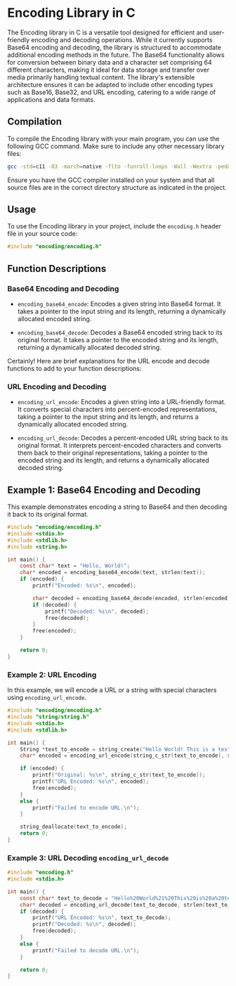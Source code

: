 # Encoding Library in C

The Encoding library in C is a versatile tool designed for efficient and user-friendly encoding and decoding operations. While it currently supports Base64 encoding and decoding, the library is structured to accommodate additional encoding methods in the future. The Base64 functionality allows for conversion between binary data and a character set comprising 64 different characters, making it ideal for data storage and transfer over media primarily handling textual content. The library's extensible architecture ensures it can be adapted to include other encoding types such as Base16, Base32, and URL encoding, catering to a wide range of applications and data formats.

## Compilation

To compile the Encoding library with your main program, you can use the following GCC command. Make sure to include any other necessary library files:

```bash
gcc -std=c11 -O3 -march=native -flto -funroll-loops -Wall -Wextra -pedantic -s -o main main.c encoding/encoding.c
```

Ensure you have the GCC compiler installed on your system and that all source files are in the correct directory structure as indicated in the project.

## Usage

To use the Encoding library in your project, include the `encoding.h` header file in your source code:

```c
#include "encoding/encoding.h"
```

## Function Descriptions

### Base64 Encoding and Decoding
- `encoding_base64_encode`: Encodes a given string into Base64 format. It takes a pointer to the input string and its length, returning a dynamically allocated encoded string.

- `encoding_base64_decode`: Decodes a Base64 encoded string back to its original format. It takes a pointer to the encoded string and its length, returning a dynamically allocated decoded string.

Certainly! Here are brief explanations for the URL encode and decode functions to add to your function descriptions:

### URL Encoding and Decoding
- `encoding_url_encode`: Encodes a given string into a URL-friendly format. It converts special characters into percent-encoded representations, taking a pointer to the input string and its length, and returns a dynamically allocated encoded string.

- `encoding_url_decode`: Decodes a percent-encoded URL string back to its original format. It interprets percent-encoded characters and converts them back to their original representations, taking a pointer to the encoded string and its length, and returns a dynamically allocated decoded string.

## Example 1: Base64 Encoding and Decoding
This example demonstrates encoding a string to Base64 and then decoding it back to its original format.

```c
#include "encoding/encoding.h"
#include <stdio.h>
#include <stdlib.h>
#include <string.h>

int main() {
    const char* text = "Hello, World!";
    char* encoded = encoding_base64_encode(text, strlen(text));
    if (encoded) {
        printf("Encoded: %s\n", encoded);

        char* decoded = encoding_base64_decode(encoded, strlen(encoded));
        if (decoded) {
            printf("Decoded: %s\n", decoded);
            free(decoded);
        }
        free(encoded);
    }

    return 0;
}
```
### Example 2: URL Encoding

In this example, we will encode a URL or a string with special characters using `encoding_url_encode`.

```c
#include "encoding/encoding.h"
#include "string/string.h"
#include <stdio.h>
#include <stdlib.h>

int main() {
    String *text_to_encode = string_create("Hello World! This is a test/example?");
    char* encoded = encoding_url_encode(string_c_str(text_to_encode), string_length(text_to_encode));

    if (encoded) {
        printf("Original: %s\n", string_c_str(text_to_encode));
        printf("URL Encoded: %s\n", encoded);
        free(encoded);
    } 
    else {
        printf("Failed to encode URL.\n");
    }

    string_deallocate(text_to_encode);
    return 0;
}
```

### Example 3: URL Decoding `encoding_url_decode`

```c
#include "encoding.h"
#include <stdio.h>

int main() {
    const char* text_to_decode = "Hello%20World%21%20This%20is%20a%20test%2Fexample%3F";
    char* decoded = encoding_url_decode(text_to_decode, strlen(text_to_decode));
    if (decoded) {
        printf("URL Encoded: %s\n", text_to_decode);
        printf("Decoded: %s\n", decoded);
        free(decoded);
    } 
    else {
        printf("Failed to decode URL.\n");
    }

    return 0;
}
```
